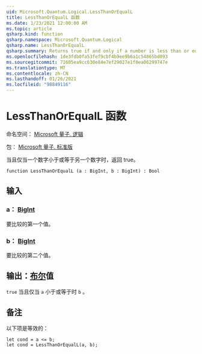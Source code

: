 ```yaml
---
uid: Microsoft.Quantum.Logical.LessThanOrEqualL
title: LessThanOrEqualL 函数
ms.date: 1/23/2021 12:00:00 AM
ms.topic: article
qsharp.kind: function
qsharp.namespace: Microsoft.Quantum.Logical
qsharp.name: LessThanOrEqualL
qsharp.summary: Returns true if and only if a number is less than or equal to another number.
ms.openlocfilehash: 1de3fdb0fa53fef9cbf4b9ee9b6a1c54865bd093
ms.sourcegitcommit: 71605ea9cc630e84e7ef29027e1f0ea06299747e
ms.translationtype: MT
ms.contentlocale: zh-CN
ms.lasthandoff: 01/26/2021
ms.locfileid: "98849116"
---
```

# <a name="lessthanorequall-function"></a>LessThanOrEqualL 函数

命名空间： [Microsoft 量子. 逻辑](xref:Microsoft.Quantum.Logical)

包： [Microsoft 量子. 标准版](https://nuget.org/packages/Microsoft.Quantum.Standard)


当且仅当一个数字小于或等于另一个数字时，返回 true。

```qsharp
function LessThanOrEqualL (a : BigInt, b : BigInt) : Bool
```


## <a name="input"></a>输入

### <a name="a--bigint"></a>a： [BigInt](xref:microsoft.quantum.lang-ref.bigint)

要比较的第一个值。


### <a name="b--bigint"></a>b： [BigInt](xref:microsoft.quantum.lang-ref.bigint)

要比较的第二个值。



## <a name="output--bool"></a>输出：[布尔](xref:microsoft.quantum.lang-ref.bool)值

`true` 当且仅当 `a` 小于或等于时 `b` 。

## <a name="remarks"></a>备注

以下项是等效的：

```qsharp
let cond = a <= b;
let cond = LessThanOrEqualL(a, b);
```